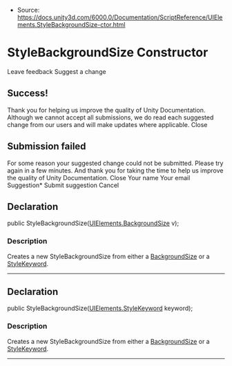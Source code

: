 * Source: https://docs.unity3d.com/6000.0/Documentation/ScriptReference/UIElements.StyleBackgroundSize-ctor.html

# StyleBackgroundSize Constructor
Leave feedback
Suggest a change
## Success!
Thank you for helping us improve the quality of Unity Documentation. Although we cannot accept all submissions, we do read each suggested change from our users and will make updates where applicable.
Close
## Submission failed
For some reason your suggested change could not be submitted. Please <a>try again</a> in a few minutes. And thank you for taking the time to help us improve the quality of Unity Documentation.
Close
Your name Your email Suggestion* Submit suggestion
Cancel
## Declaration
public StyleBackgroundSize([UIElements.BackgroundSize](https://docs.unity3d.com/6000.0/Documentation/ScriptReference/UIElements.BackgroundSize.html) v); 
### Description
Creates a new StyleBackgroundSize from either a [BackgroundSize](https://docs.unity3d.com/6000.0/Documentation/ScriptReference/UIElements.BackgroundSize.html) or a [StyleKeyword](https://docs.unity3d.com/6000.0/Documentation/ScriptReference/UIElements.StyleKeyword.html). 
* * *
## Declaration
public StyleBackgroundSize([UIElements.StyleKeyword](https://docs.unity3d.com/6000.0/Documentation/ScriptReference/UIElements.StyleKeyword.html) keyword); 
### Description
Creates a new StyleBackgroundSize from either a [BackgroundSize](https://docs.unity3d.com/6000.0/Documentation/ScriptReference/UIElements.BackgroundSize.html) or a [StyleKeyword](https://docs.unity3d.com/6000.0/Documentation/ScriptReference/UIElements.StyleKeyword.html). 
* * *
